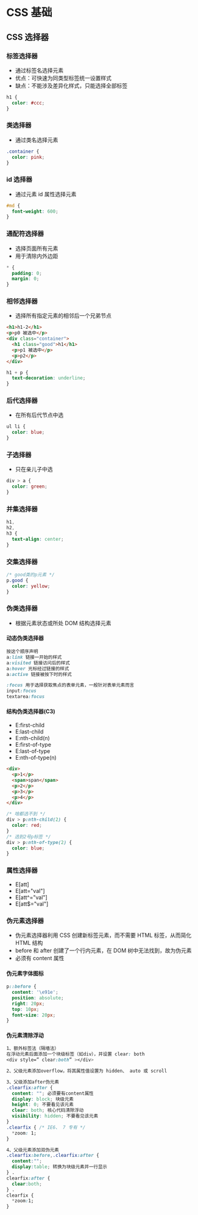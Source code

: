 # CSS 基础

## CSS 选择器

### 标签选择器

- 通过标签名选择元素
- 优点：可快速为同类型标签统一设置样式
- 缺点：不能涉及差异化样式，只能选择全部标签

```css
h1 {
  color: #ccc;
}
```

### 类选择器

- 通过类名选择元素

```css
.container {
  color: pink;
}
```

### id 选择器

- 通过元素 id 属性选择元素

```css
#md {
  font-weight: 600;
}
```

### 通配符选择器

- 选择页面所有元素
- 用于清除内外边距

```css
* {
  padding: 0;
  margin: 0;
}
```

### 相邻选择器

- 选择所有指定元素的相邻后一个兄弟节点

```html
<h1>h1-2</h1>
<p>p0 被选中</p>
<div class="container">
  <h1 class="good">h1</h1>
  <p>p1 被选中</p>
  <p>p2</p>
</div>
```

```css
h1 + p {
  text-decoration: underline;
}
```

### 后代选择器

- 在所有后代节点中选

```css
ul li {
  color: blue;
}
```

### 子选择器

- 只在亲儿子中选

```css
div > a {
  color: green;
}
```

### 并集选择器

```css
h1,
h2,
h3 {
  text-align: center;
}
```

### 交集选择器

```css
/* good类的p元素 */
p.good {
  color: yellow;
}
```

### 伪类选择器

- 根据元素状态或所处 DOM 结构选择元素

#### 动态伪类选择器

```css
按这个顺序声明
a:link 链接一开始的样式
a:visited 链接访问后的样式
a:hover 光标经过链接的样式
a:active 链接被按下时的样式

:focus 用于选择获取焦点的表单元素，一般针对表单元素而言
input:focus
textarea:focus
```

#### 结构伪类选择器(C3)

- E:first-child
- E:last-child
- E:nth-child(n)
- E:first-of-type
- E:last-of-type
- E:nth-of-type(n)

```html
<div>
  <p>1</p>
  <span>span</span>
  <p>2</p>
  <p>3</p>
  <p>4</p>
</div>
```

```css
/* 啥都选不到 */
div > p:nth-child(2) {
  color: red;
}
/* 选到2号p标签 */
div > p:nth-of-type(2) {
  color: blue;
}
```

### 属性选择器

- E[att]
- E[att="val"]
- E[att^="val"]
- E[att$="val"]

### 伪元素选择器

- 伪元素选择器利用 CSS 创建新标签元素，而不需要 HTML 标签，从而简化 HTML 结构
- before 和 after 创建了一个行内元素，在 DOM 树中无法找到，故为伪元素
- 必须有 content 属性

#### 伪元素字体图标

```css
p::before {
  content: '\e91e';
  position: absolute;
  right: 20px;
  top: 10px;
  font-size: 20px;
}
```

#### 伪元素清除浮动

```css
1、额外标签法（隔墙法）
在浮动元素后面添加一个块级标签（如div），并设置 clear: both
<div style=” clear:both” ></div>

2、父级元素添加overflow，将其属性值设置为 hidden、 auto 或 scroll

3、父级添加after伪元素
.clearfix:after {
  content: ""; 必须要有content属性
  display: block; 块级元素
  height: 0; 不要看见该元素
  clear: both; 核心代码清除浮动
  visibility: hidden; 不要看见该元素
}
.clearfix { /* IE6、 7 专有 */
  *zoom: 1;
}

4、父级元素添加双伪元素
.clearfix:before,.clearfix:after {
  content:"";
  display:table; 转换为块级元素并一行显示
} .
clearfix:after {
  clear:both;
} .
clearfix {
  *zoom:1;
}
```
